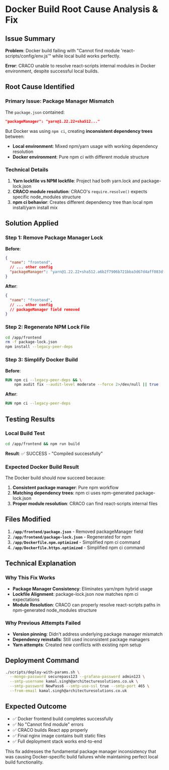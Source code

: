 # Docker Build Root Cause Analysis & Fix

## Issue Summary
**Problem**: Docker build failing with "Cannot find module 'react-scripts/config/env.js'" while local build works perfectly.

**Error**: CRACO unable to resolve react-scripts internal modules in Docker environment, despite successful local builds.

## Root Cause Identified

### Primary Issue: Package Manager Mismatch
The `package.json` contained:
```json
"packageManager": "yarn@1.22.22+sha512..."
```

But Docker was using `npm ci`, creating **inconsistent dependency trees** between:
- **Local environment**: Mixed npm/yarn usage with working dependency resolution
- **Docker environment**: Pure npm ci with different module structure

### Technical Details
1. **Yarn lockfile vs NPM lockfile**: Project had both yarn.lock and package-lock.json
2. **CRACO module resolution**: CRACO's `require.resolve()` expects specific node_modules structure
3. **npm ci behavior**: Creates different dependency tree than local npm install/yarn install mix

## Solution Applied

### Step 1: Remove Package Manager Lock
**Before**:
```json
{
  "name": "frontend",
  // ... other config
  "packageManager": "yarn@1.22.22+sha512.a6b2f7906b721bba3d67d4aff083df04dad64c399707841b7acf00f6b133b7ac24255f2652fa22ae3534329dc6180534e98d17432037ff6fd140556e2bb3137e"
}
```

**After**:
```json
{
  "name": "frontend",
  // ... other config
  // packageManager field removed
}
```

### Step 2: Regenerate NPM Lock File
```bash
cd /app/frontend
rm -f package-lock.json
npm install --legacy-peer-deps
```

### Step 3: Simplify Docker Build
**Before**:
```dockerfile
RUN npm ci --legacy-peer-deps && \
    npm audit fix --audit-level moderate --force 2>/dev/null || true
```

**After**:
```dockerfile
RUN npm ci --legacy-peer-deps
```

## Testing Results

### Local Build Test
```bash
cd /app/frontend && npm run build
```
**Result**: ✅ SUCCESS - "Compiled successfully"

### Expected Docker Build Result
The Docker build should now succeed because:
1. **Consistent package manager**: Pure npm workflow
2. **Matching dependency trees**: npm ci uses npm-generated package-lock.json
3. **Proper module resolution**: CRACO can find react-scripts internal files

## Files Modified
1. **`/app/frontend/package.json`** - Removed packageManager field
2. **`/app/frontend/package-lock.json`** - Regenerated for npm
3. **`/app/Dockerfile.npm.optimized`** - Simplified npm ci command
4. **`/app/Dockerfile.https.optimized`** - Simplified npm ci command

## Technical Explanation

### Why This Fix Works
- **Package Manager Consistency**: Eliminates yarn/npm hybrid usage
- **Lockfile Alignment**: package-lock.json now matches npm ci expectations
- **Module Resolution**: CRACO can properly resolve react-scripts paths in npm-generated node_modules structure

### Why Previous Attempts Failed
- **Version pinning**: Didn't address underlying package manager mismatch
- **Dependency reinstalls**: Still used inconsistent package managers
- **Yarn attempts**: Created new conflicts with existing npm setup

## Deployment Command
```bash
./scripts/deploy-with-params.sh \
  --mongo-password securepass123 --grafana-password admin123 \
  --smtp-username kamal.singh@architecturesolutions.co.uk \
  --smtp-password NewPass6 --smtp-use-ssl true --smtp-port 465 \
  --from-email kamal.singh@architecturesolutions.co.uk
```

## Expected Outcome
- ✅ Docker frontend build completes successfully
- ✅ No "Cannot find module" errors
- ✅ CRACO builds React app properly
- ✅ Final nginx image contains built static files
- ✅ Full deployment stack works end-to-end

This fix addresses the fundamental package manager inconsistency that was causing Docker-specific build failures while maintaining perfect local build functionality.